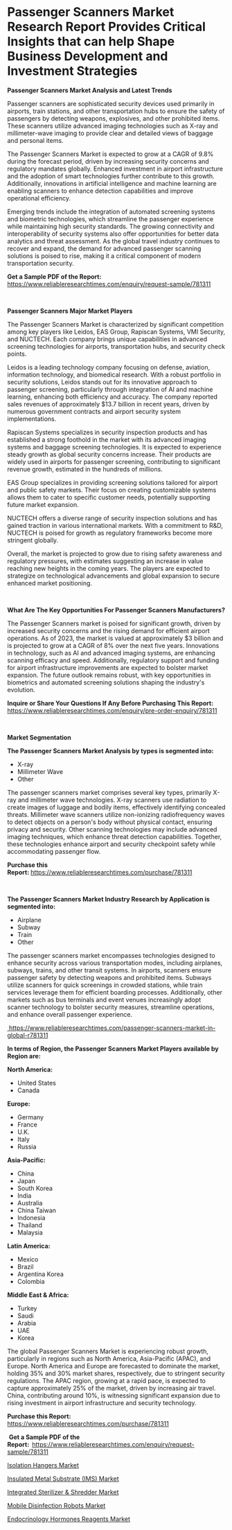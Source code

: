 <p><h1>Passenger Scanners Market Research Report Provides Critical Insights that can help Shape Business Development and Investment Strategies</h1></p><p><strong>Passenger Scanners Market Analysis and Latest Trends</strong></p>
<p><p>Passenger scanners are sophisticated security devices used primarily in airports, train stations, and other transportation hubs to ensure the safety of passengers by detecting weapons, explosives, and other prohibited items. These scanners utilize advanced imaging technologies such as X-ray and millimeter-wave imaging to provide clear and detailed views of baggage and personal items. </p><p>The Passenger Scanners Market is expected to grow at a CAGR of 9.8% during the forecast period, driven by increasing security concerns and regulatory mandates globally. Enhanced investment in airport infrastructure and the adoption of smart technologies further contribute to this growth. Additionally, innovations in artificial intelligence and machine learning are enabling scanners to enhance detection capabilities and improve operational efficiency. </p><p>Emerging trends include the integration of automated screening systems and biometric technologies, which streamline the passenger experience while maintaining high security standards. The growing connectivity and interoperability of security systems also offer opportunities for better data analytics and threat assessment. As the global travel industry continues to recover and expand, the demand for advanced passenger scanning solutions is poised to rise, making it a critical component of modern transportation security.</p></p>
<p><strong>Get a Sample PDF of the Report:&nbsp;</strong> <a href="https://www.reliableresearchtimes.com/enquiry/request-sample/781311?utm_campaign=1630&utm_medium=2&utm_source=Github&utm_content=ia&utm_term=15102024&utm_id=passenger-scanners">https://www.reliableresearchtimes.com/enquiry/request-sample/781311</a></p>
<p>&nbsp;</p>
<p><strong>Passenger Scanners Major Market Players</strong></p>
<p><p>The Passenger Scanners Market is characterized by significant competition among key players like Leidos, EAS Group, Rapiscan Systems, VMI Security, and NUCTECH. Each company brings unique capabilities in advanced screening technologies for airports, transportation hubs, and security check points.</p><p>Leidos is a leading technology company focusing on defense, aviation, information technology, and biomedical research. With a robust portfolio in security solutions, Leidos stands out for its innovative approach to passenger screening, particularly through integration of AI and machine learning, enhancing both efficiency and accuracy. The company reported sales revenues of approximately $13.7 billion in recent years, driven by numerous government contracts and airport security system implementations.</p><p>Rapiscan Systems specializes in security inspection products and has established a strong foothold in the market with its advanced imaging systems and baggage screening technologies. It is expected to experience steady growth as global security concerns increase. Their products are widely used in airports for passenger screening, contributing to significant revenue growth, estimated in the hundreds of millions.</p><p>EAS Group specializes in providing screening solutions tailored for airport and public safety markets. Their focus on creating customizable systems allows them to cater to specific customer needs, potentially supporting future market expansion.</p><p>NUCTECH offers a diverse range of security inspection solutions and has gained traction in various international markets. With a commitment to R&D, NUCTECH is poised for growth as regulatory frameworks become more stringent globally.</p><p>Overall, the market is projected to grow due to rising safety awareness and regulatory pressures, with estimates suggesting an increase in value reaching new heights in the coming years. The players are expected to strategize on technological advancements and global expansion to secure enhanced market positioning.</p></p>
<p>&nbsp;</p>
<p><strong>What Are The Key Opportunities For Passenger Scanners Manufacturers?</strong></p>
<p><p>The Passenger Scanners market is poised for significant growth, driven by increased security concerns and the rising demand for efficient airport operations. As of 2023, the market is valued at approximately $3 billion and is projected to grow at a CAGR of 8% over the next five years. Innovations in technology, such as AI and advanced imaging systems, are enhancing scanning efficacy and speed. Additionally, regulatory support and funding for airport infrastructure improvements are expected to bolster market expansion. The future outlook remains robust, with key opportunities in biometrics and automated screening solutions shaping the industry's evolution.</p></p>
<p><strong>Inquire or Share Your Questions If Any Before Purchasing This Report:</strong> <a href="https://www.reliableresearchtimes.com/enquiry/pre-order-enquiry/781311?utm_campaign=1630&utm_medium=2&utm_source=Github&utm_content=ia&utm_term=15102024&utm_id=passenger-scanners">https://www.reliableresearchtimes.com/enquiry/pre-order-enquiry/781311</a></p>
<p>&nbsp;</p>
<p><strong>Market Segmentation</strong></p>
<p><strong>The Passenger Scanners Market Analysis by types is segmented into:</strong></p>
<p><ul><li>X-ray</li><li>Millimeter Wave</li><li>Other</li></ul></p>
<p><p>The passenger scanners market comprises several key types, primarily X-ray and millimeter wave technologies. X-ray scanners use radiation to create images of luggage and bodily items, effectively identifying concealed threats. Millimeter wave scanners utilize non-ionizing radiofrequency waves to detect objects on a person's body without physical contact, ensuring privacy and security. Other scanning technologies may include advanced imaging techniques, which enhance threat detection capabilities. Together, these technologies enhance airport and security checkpoint safety while accommodating passenger flow.</p></p>
<p><strong>Purchase this Report:&nbsp;</strong><a href="https://www.reliableresearchtimes.com/purchase/781311?utm_campaign=1630&utm_medium=2&utm_source=Github&utm_content=ia&utm_term=15102024&utm_id=passenger-scanners">https://www.reliableresearchtimes.com/purchase/781311</a></p>
<p>&nbsp;</p>
<p><strong>The Passenger Scanners Market Industry Research by Application is segmented into:</strong></p>
<p><ul><li>Airplane</li><li>Subway</li><li>Train</li><li>Other</li></ul></p>
<p><p>The passenger scanners market encompasses technologies designed to enhance security across various transportation modes, including airplanes, subways, trains, and other transit systems. In airports, scanners ensure passenger safety by detecting weapons and prohibited items. Subways utilize scanners for quick screenings in crowded stations, while train services leverage them for efficient boarding processes. Additionally, other markets such as bus terminals and event venues increasingly adopt scanner technology to bolster security measures, streamline operations, and enhance overall passenger experience.</p></p>
<p><a href="https://www.reliableresearchtimes.com/passenger-scanners-market-in-global-r781311?utm_campaign=1630&utm_medium=2&utm_source=Github&utm_content=ia&utm_term=15102024&utm_id=passenger-scanners">&nbsp;https://www.reliableresearchtimes.com/passenger-scanners-market-in-global-r781311</a></p>
<p><strong>In terms of Region, the Passenger Scanners Market Players available by Region are:</strong></p>
<p>
    <p> <strong> North America: </strong>
        <ul>
            <li>United States</li>
            <li>Canada</li>
        </ul>
        </p> 
    <p> <strong> Europe: </strong>
        <ul>
            <li>Germany</li>
            <li>France</li>
            <li>U.K.</li>
            <li>Italy</li>
            <li>Russia</li>
        </ul>
        </p> 
    <p> <strong> Asia-Pacific: </strong>
        <ul>
            <li>China</li>
            <li>Japan</li>
            <li>South Korea</li>
            <li>India</li>
            <li>Australia</li>
            <li>China Taiwan</li>
            <li>Indonesia</li>
            <li>Thailand</li>
            <li>Malaysia</li>
        </ul>
        </p> 
    <p> <strong> Latin America: </strong>
        <ul>
            <li>Mexico</li>
            <li>Brazil</li>
            <li>Argentina Korea</li>
            <li>Colombia</li>
        </ul>
        </p> 
    <p> <strong> Middle East & Africa: </strong>
        <ul>
            <li>Turkey</li>
            <li>Saudi</li>
            <li>Arabia</li>
            <li>UAE</li>
            <li>Korea</li>
        </ul>
    </p>
    </p>
<p><p>The global Passenger Scanners Market is experiencing robust growth, particularly in regions such as North America, Asia-Pacific (APAC), and Europe. North America and Europe are forecasted to dominate the market, holding 35% and 30% market shares, respectively, due to stringent security regulations. The APAC region, growing at a rapid pace, is expected to capture approximately 25% of the market, driven by increasing air travel. China, contributing around 10%, is witnessing significant expansion due to rising investment in airport infrastructure and security technology.</p></p>
<p><strong>Purchase this Report: </strong><a href="https://www.reliableresearchtimes.com/purchase/781311?utm_campaign=1630&utm_medium=2&utm_source=Github&utm_content=ia&utm_term=15102024&utm_id=passenger-scanners">https://www.reliableresearchtimes.com/purchase/781311</a></p>
<p>&nbsp;<strong>Get a Sample PDF of the Report:&nbsp;&nbsp;</strong><a href="https://www.reliableresearchtimes.com/enquiry/request-sample/781311?utm_campaign=1630&utm_medium=2&utm_source=Github&utm_content=ia&utm_term=15102024&utm_id=passenger-scanners">https://www.reliableresearchtimes.com/enquiry/request-sample/781311</a></p>
<p><strong></strong></p>
<p><p><a href="https://issuu.com/reportprime-2/docs/isolation-hangers-market-size-2030._5a768f51816b83?utm_campaign=1630&utm_medium=2&utm_source=Github&utm_content=ia&utm_term=15102024&utm_id=passenger-scanners">Isolation Hangers Market</a></p><p><a href="https://www.linkedin.com/pulse/insulated-metal-substrate-ims-market-essentials-key-players-zim6c?trk=public_post_embed_feed-article-content&utm_campaign=1630&utm_medium=2&utm_source=Github&utm_content=ia&utm_term=15102024&utm_id=passenger-scanners">Insulated Metal Substrate (IMS) Market</a></p><p><a href="https://www.linkedin.com/pulse/global-integrated-sterilizer-shredder-54-cagr-forecast-2024-0jkve?trk=public_post_embed_feed-article-content&utm_campaign=1630&utm_medium=2&utm_source=Github&utm_content=ia&utm_term=15102024&utm_id=passenger-scanners">Integrated Sterilizer & Shredder Market</a></p><p><a href="https://www.linkedin.com/pulse/top-trends-transforming-mobile-disinfection-robots-market-jdxlc?trk=public_post_embed_feed-article-content&utm_campaign=1630&utm_medium=2&utm_source=Github&utm_content=ia&utm_term=15102024&utm_id=passenger-scanners">Mobile Disinfection Robots Market</a></p><p><a href="https://www.linkedin.com/pulse/endocrinology-hormones-reagents-market-overview-regional-outlook-tfcnc?trk=public_post_embed_feed-article-content&utm_campaign=1630&utm_medium=2&utm_source=Github&utm_content=ia&utm_term=15102024&utm_id=passenger-scanners">Endocrinology Hormones Reagents Market</a></p></p>